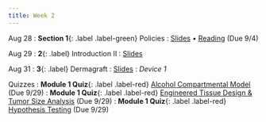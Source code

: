 ```yaml
---
title: Week 2
---
```


Aug 28
: **Section 1**{: .label .label-green} Policies
  : [Slides](https://bcourses.berkeley.edu/courses/1526813/files/folder/Discussions/Week%201?preview=86680614) &#8226; [Reading](https://bcourses.berkeley.edu/courses/1526813/files/folder/Discussions/Week%202?preview=86745202) (Due 9/4)

Aug 29
: **2**{: .label} Introduction II
  : [Slides](https://bcourses.berkeley.edu/courses/1526813/files/folder/Lectures?preview=86689990)

Aug 31
: **3**{: .label} Dermagraft
  : [Slides](https://bcourses.berkeley.edu/courses/1526813/files/folder/Lectures?preview=86709645)
: _Device 1_

Quizzes
: **Module 1 Quiz**{: .label .label-red} [Alcohol Compartmental Model](https://bcourses.berkeley.edu/courses/1526813/assignments/8610388) (Due 9/29)
: **Module 1 Quiz**{: .label .label-red} [Engineered Tissue Design & Tumor Size Analysis](https://bcourses.berkeley.edu/courses/1526813/assignments/8610389) (Due 9/29)
: **Module 1 Quiz**{: .label .label-red} [Hypothesis Testing](https://bcourses.berkeley.edu/courses/1526813/assignments/8610396) (Due 9/29)